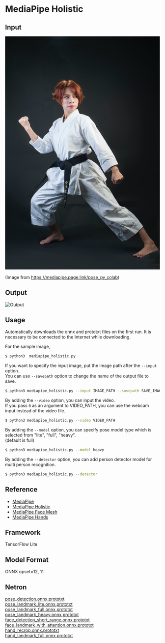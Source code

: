 # MediaPipe Holistic

## Input

![Input](demo.jpg)

(Image from https://mediapipe.page.link/pose_py_colab)

## Output

![Output](output.png)

## Usage
Automatically downloads the onnx and prototxt files on the first run.
It is necessary to be connected to the Internet while downloading.

For the sample image,
```bash
$ python3  mediapipe_holistic.py
```

If you want to specify the input image, put the image path after the `--input` option.  
You can use `--savepath` option to change the name of the output file to save.
```bash
$ python3 mediapipe_holistic.py --input IMAGE_PATH --savepath SAVE_IMAGE_PATH
```

By adding the `--video` option, you can input the video.   
If you pass `0` as an argument to VIDEO_PATH, you can use the webcam input instead of the video file.
```bash
$ python3 mediapipe_holistic.py --video VIDEO_PATH
```

By adding the `--model` option, you can specify pose model type which is selected from "lite", "full", "heavy".  
(default is full)
```bash
$ python3 mediapipe_holistic.py --model heavy
```

By adding the `--detector` option, you can add person detector model for multi person recognition.
```bash
$ python3 mediapipe_holistic.py --detector
```

## Reference

- [MediaPipe](https://github.com/google/mediapipe)
- [MediaPipe Holistic](https://google.github.io/mediapipe/solutions/holistic.html)
- [MediaPipe Face Mesh](https://google.github.io/mediapipe/solutions/face_mesh.html)
- [MediaPipe Hands](https://google.github.io/mediapipe/solutions/hands.html)

## Framework

TensorFlow Lite

## Model Format

ONNX opset=12, 11

## Netron

[pose_detection.onnx.prototxt](https://netron.app/?url=https://storage.googleapis.com/ailia-models/mediapipe_pose_world_landmarks/pose_detection.onnx.prototxt)  
[pose_landmark_lite.onnx.prototxt](https://netron.app/?url=https://storage.googleapis.com/ailia-models/mediapipe_pose_world_landmarks/pose_landmark_lite.onnx.prototxt)  
[pose_landmark_full.onnx.prototxt](https://netron.app/?url=https://storage.googleapis.com/ailia-models/mediapipe_pose_world_landmarks/pose_landmark_full.onnx.prototxt)  
[pose_landmark_heavy.onnx.prototxt](https://netron.app/?url=https://storage.googleapis.com/ailia-models/mediapipe_pose_world_landmarks/pose_landmark_heavy.onnx.prototxt)  
[face_detection_short_range.onnx.prototxt](https://netron.app/?url=https://storage.googleapis.com/ailia-models/mediapipe_holistic/face_detection_short_range.onnx.prototxt)  
[face_landmark_with_attention.onnx.prototxt](https://netron.app/?url=https://storage.googleapis.com/ailia-models/mediapipe_holistic/face_landmark_with_attention.onnx.prototxt)  
[hand_recrop.onnx.prototxt](https://netron.app/?url=https://storage.googleapis.com/ailia-models/mediapipe_holistic/hand_recrop.onnx.prototxt)  
[hand_landmark_full.onnx.prototxt](https://netron.app/?url=https://storage.googleapis.com/ailia-models/mediapipe_holistic/hand_landmark_full.onnx.prototxt)
